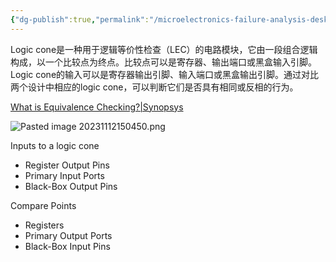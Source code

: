 ```yaml
---
{"dg-publish":true,"permalink":"/microelectronics-failure-analysis-desk-reference-7th-edition/supplementary-material//"}
---
```


Logic cone是一种用于逻辑等价性检查（LEC）的电路模块，它由一段组合逻辑构成，以一个比较点为终点。比较点可以是寄存器、输出端口或黑盒输入引脚。Logic cone的输入可以是寄存器输出引脚、输入端口或黑盒输出引脚。通过对比两个设计中相应的logic cone，可以判断它们是否具有相同或反相的行为。

[What is Equivalence Checking?|Synopsys](https://www.synopsys.com/glossary/what-is-equivalence-checking.html)

![Pasted image 20231112150450.png](/img/user/Microelectronics%20Failure%20Analysis%20Desk%20Reference(7th%20Edition)/Supplementary%20Material/attachments/Pasted%20image%2020231112150450.png)

Inputs to a logic cone
- Register Output Pins
- Primary Input Ports
- Black-Box Output Pins

Compare Points
- Registers
- Primary Output Ports
- Black-Box Input Pins